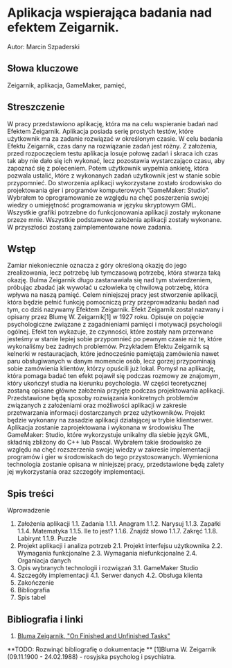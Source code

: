 # Aplikacja wspierająca badania nad efektem Zeigarnik.
Autor: Marcin Szpaderski

## Słowa kluczowe

Zeigarnik, aplikacja, GameMaker, pamięć,

## Streszczenie

W pracy przedstawiono aplikację, która ma na celu wspieranie badań nad
Efektem Zeigarnik. Aplikacja posiada serię prostych testów, które użytkownik
ma za zadanie rozwiązać w określonym czasie. W celu badania Efektu
Zeigarnik, czas dany na rozwiązanie zadań jest różny. Z założenia, przed rozpoczęciem
testu aplikacja losuje połowę zadań i skraca ich czas tak aby nie
dało się ich wykonać, lecz pozostawia wystarczająco czasu, aby zapoznać się
z poleceniem. Potem użytkownik wypełnia ankietę, która pozwala ustalić,
które z wykonanych zadań użytkownik jest w stanie sobie przypomnieć.
Do stworzenia aplikacji wykorzystane zostało środowisko do projektowania
gier i programów komputerowych ”GameMaker: Studio”. Wybrałem to
oprogramowanie ze względu na chęć poszerzenia swojej wiedzy o umiejętność
programowania w języku skryptowym GML.
Wszystkie grafiki potrzebne do funkcjonowania aplikacji zostały wykonane
przeze mnie.
Wszystkie podstawowe założenia aplikacji zostały wykonane. W przyszłości
zostaną zaimplementowane nowe zadania.

## Wstęp

Zamiar niekoniecznie oznacza z góry określoną okazję do jego zrealizowania,
lecz potrzebę lub tymczasową potrzebę, która stwarza taką okazję. Bulma
Zeigarnik długo zastanawiała się nad tym stwierdzeniem, próbując zbadać
jak wywołać u człowieka tę chwilową potrzebę, która wpływa na naszą
pamięć. Celem niniejszej pracy jest stworzenie aplikacji, która będzie pełnić
funkcję pomocniczą przy przeprowadzaniu badań nad tym, co dziś nazywamy
Efektem Zeigarnik.
Efekt Zeigarnik został nazwany i opisany przez Blumę W. Zeigarnik[1] w
1927 roku. Opisuje on pojęcie psychologiczne związane z zagadnieniami pamięci
i motywacji psychologii ogólnej. Efekt ten wykazuje, że czynności, które
zostały nam przerwane jesteśmy w stanie lepiej sobie przypomnieć po pewnym
czasie niż te, które wykonaliśmy bez żadnych problemów. Przykładem
Efektu Zeigarnik są kelnerki w restauracjach, które jednocześnie pamiętają
zamówienia nawet paru obsługiwanych w danym momencie osób, lecz gorzej
przypominają sobie zamówienia klientów, którzy opuścili już lokal. Pomysł
na aplikację, która pomaga badać ten efekt pojawił się podczas rozmowy ze
znajomym, który ukończył studia na kierunku psychologia.
W części teoretycznej zostaną opisane główne założenia przyjęte podczas
projektowania aplikacji. Przedstawione będą sposoby rozwiązania konkretnych
problemów związanych z założeniami oraz możliwości aplikacji w zakresie
przetwarzania informacji dostarczanych przez użytkowników.
Projekt będzie wykonany na zasadzie aplikacji działającej w trybie klientserwer.
Aplikacja zostanie zaprojektowana i wykonana w środowisku The
GameMaker: Studio, które wykorzystuje unikalny dla siebie język GML,
składnią zbliżony do C++ lub Pascal. Wybrałem takie środowisko ze względu
na chęć rozszerzenia swojej wiedzy w zakresie implementacji programów i gier
w środowiskach do tego przystosowanych. Wymieniona technologia zostanie opisana 
w niniejszej pracy, przedstawione będą zalety jej wykorzystania oraz szczegóły implementacji.

## Spis treści

Wprowadzenie 
1.  Założenia aplikacji
        1.1. Zadania
                1.1.1. Anagram
                1.1.2. Narysuj
                1.1.3. Zapałki
                1.1.4. Matematyka
                1.1.5. Ile to jest?
                1.1.6. Znajdź słowo
                1.1.7. Zakręć
                1.1.8. Labirynt
                1.1.9. Puzzle
2.  Projekt aplikacji i analiza potrzeb
        2.1. Projekt interfejsu użytkownika
        2.2. Wymagania funkcjonalne
        2.3. Wymagania niefunkcjonalne
        2.4. Organiacja danych
3.  Opis wybranych technologii i rozwiązań 
        3.1. GameMaker Studio 
4.  Szczegóły implementacji 
        4.1. Serwer danych
        4.2. Obsługa klienta
5.  Zakończenie
7.  Bibliografia
8.  Spis tabel


## Bibliografia i linki

1. [Bluma Zeigarnik, "On Finished and Unfinished Tasks"](http://codeblab.com/wp-content/uploads/2009/12/On-Finished-and-Unfinished-Tasks.pdf)

**TODO: Rozwinąć bibliografię o dokumentacje **
[1]Bluma W. Zeigarnik (09.11.1900 - 24.02.1988) - rosyjska psycholog i psychiatra.